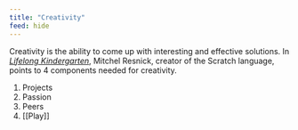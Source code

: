 ```yaml
---
title: "Creativity"
feed: hide
---
```


Creativity is the ability to come up with interesting and effective solutions. In _[Lifelong Kindergarten](https://www.worldcat.org/title/lifelong-kindergarten-cultivating-creativity-through-projects-passion-peers-and-play/oclc/1029798534&referer=brief_results)_, Mitchel Resnick, creator of the Scratch language, points to 4 components needed for creativity.

1. Projects
2. Passion
3. Peers
4. [[Play]]